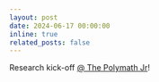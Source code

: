 ```yaml
---
layout: post
date: 2024-06-17 00:00:00
inline: true
related_posts: false
---
```

Research kick-off  [@ The Polymath Jr](https://geometrynyc.wixsite.com/polymathreu)! 
